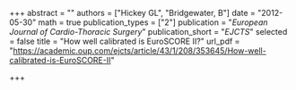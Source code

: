 +++
abstract = ""
authors = ["Hickey GL", "Bridgewater, B"]
date = "2012-05-30"
math = true
publication_types = ["2"]
publication = "*European Journal of Cardio-Thoracic Surgery*"
publication_short = "*EJCTS*"
selected = false
title = "How well calibrated is EuroSCORE II?"
url_pdf = "https://academic.oup.com/ejcts/article/43/1/208/353645/How-well-calibrated-is-EuroSCORE-II"

+++
